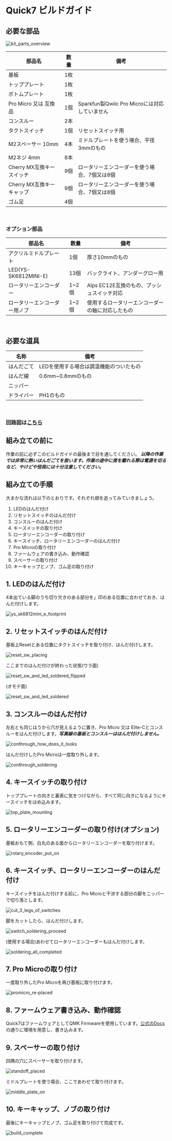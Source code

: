 # Quick7 ビルドガイド

## 必要な部品

![kit_parts_overview](imgs/IMG_0387.jpeg)

|部品名|数量|備考|
|---|---|---|
|基板|1枚|
|トッププレート|1枚|
|ボトムプレート|1枚|
|Pro Micro 又は 互換品|1個|Sparkfun製Qwiic Pro Microには対応していません|
|コンスルー|2本|
|タクトスイッチ|1個|リセットスイッチ用|
|M2スペーサー 10mm|4本|ミドルプレートを使う場合、平径3mmのもの|
|M2ネジ 4mm|8本|
|Cherry MX互換キースイッチ|9個|ロータリーエンコーダーを使う場合、7個又は8個|
|Cherry MX互換キーキャップ|9個|ロータリーエンコーダーを使う場合、7個又は8個|
|ゴム足|4個|
<br />

### オプション部品

|部品名|数量|備考|
|---|---|---|
|アクリルミドルプレート|1個|厚さ10mmのもの|
|LED(YS-SK6812MINI-E)|13個|バックライト、アンダーグロー用|
|ロータリーエンコーダー|1~2個|Alps EC12E互換のもの、プッシュスイッチ対応|
|ロータリーエンコーダー用ノブ|1~2個|使用するロータリーエンコーダーの軸に対応したもの|
<br />

## 必要な道具

|名称|備考|
|---|---|
|はんだごて|LEDを使用する場合は調温機能のついたもの|
|はんだ線|0.6mm~0.8mmのもの|
|ニッパー|
|ドライバー|PH1のもの|
<br />

### 回路図は[こちら](Quick7.pdf)

## 組み立ての前に
作業の前に必ずこのビルドガイドの最後まで目を通してください。
***以降の作業では非常に熱いはんだごてを扱います。作業の途中に席を離れる際は電源を切るなど、やけどや怪我には十分注意してください。***


## 組み立ての手順
大まかな流れは以下のとおりです。それぞれ順を追ってみていきましょう。

1. LEDのはんだ付け
1. リセットスイッチのはんだ付け
1. コンスルーのはんだ付け
1. キースイッチの取り付け
1. ロータリーエンコーダーの取り付け
1. キースイッチ、ロータリーエンコーダーのはんだ付け
1. Pro Microの取り付け
1. ファームウェアの書き込み、動作確認
1. スペーサーの取り付け
1. キーキャップとノブ、ゴム足の取り付け

## 1. LEDのはんだ付け
4本出ている脚のうち切り欠きのある部分を」印のある位置に合わせておき、はんだ付けします。

![ys_sk6812mini_e_footprint](imgs/IMG_0366.png)
## 2. リセットスイッチのはんだ付け
基板上Resetとある位置にタクトスイッチを取り付け、はんだ付けします。

![reset_sw_placing](imgs/IMG_0368.jpeg)

ここまでのはんだ付けが終わった状態(ウラ面)

![reset_sw_and_led_soldered_flipped](imgs/IMG_0369.jpeg)

(オモテ面)

![reset_sw_and_led_soldered](imgs/IMG_0370.jpeg)


## 3. コンスルーのはんだ付け
左右とも同じほうから穴が見えるように置き、Pro Micro 又は Elite-Cとコンスルーをはんだ付けします。***写真緑の基板とコンスルーははんだ付けしません。***

![conthrough_how_does_it_looks](imgs/IMG_0372.jpeg)

はんだ付けしたPro Microは一度取り外します。

![conthrough_soldering](imgs/IMG_0373.jpeg)

## 4. キースイッチの取り付け
トッププレートの向きと裏表に気をつけながら、すべて同じ向きになるようにキースイッチをはめ込みます。

![top_plate_mounting](imgs/IMG_0375.jpeg)

## 5. ロータリーエンコーダーの取り付け(オプション)
基板おもて側、白丸のある面からロータリーエンコーダーを取り付けます。

![rotary_encoder_put_on](imgs/IMG_0376.jpeg)

## 6. キースイッチ、ロータリーエンコーダーのはんだ付け
キースイッチをはんだ付けする前に、Pro Microと干渉する部分の脚をニッパーで切り落とします。

![cut_3_legs_of_switches](imgs/IMG_0377.png)

脚をカットしたら、はんだ付けします。

![switch_soldering_proceed](imgs/IMG_0381.jpeg)

(使用する場合)あわせてロータリーエンコーダーもはんだ付けします。

![soldering_all_completed](imgs/IMG_0392.jpeg)

## 7. Pro Microの取り付け
一度取り外したPro Microを再び基板に取り付けます。

![promicro_re-placed](imgs/IMG_0393.jpeg)

## 8. ファームウェア書き込み、動作確認
Quick7はファームウェアとしてQMK Firmwareを使用しています。[公式のDocs](https://docs.qmk.fm/)の通りに環境を用意し、書き込みます。

## 9. スペーサーの取り付け
四隅の穴にスペーサーを取り付けます。

![standoff_placed](imgs/IMG_0394.jpeg)

ミドルプレートを使う場合、ここであわせて取り付けます。

![middle_plate_on](imgs/IMG_0395.jpeg)

## 10. キーキャップ、ノブの取り付け
最後にキーキャップとノブ、ゴム足を取り付けて完成です。

![build_complete](imgs/IMG_4044.jpeg)

